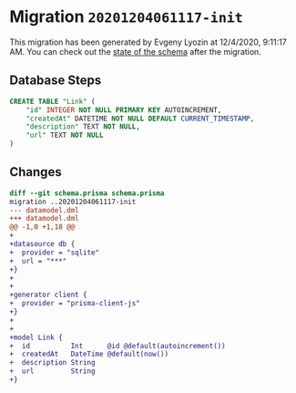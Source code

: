 # Migration `20201204061117-init`

This migration has been generated by Evgeny Lyozin at 12/4/2020, 9:11:17 AM.
You can check out the [state of the schema](./schema.prisma) after the migration.

## Database Steps

```sql
CREATE TABLE "Link" (
    "id" INTEGER NOT NULL PRIMARY KEY AUTOINCREMENT,
    "createdAt" DATETIME NOT NULL DEFAULT CURRENT_TIMESTAMP,
    "description" TEXT NOT NULL,
    "url" TEXT NOT NULL
)
```

## Changes

```diff
diff --git schema.prisma schema.prisma
migration ..20201204061117-init
--- datamodel.dml
+++ datamodel.dml
@@ -1,0 +1,18 @@
+
+datasource db {
+  provider = "sqlite" 
+  url = "***"
+}
+
+
+generator client {
+  provider = "prisma-client-js"
+}
+
+
+model Link {
+  id          Int      @id @default(autoincrement())
+  createdAt   DateTime @default(now())
+  description String
+  url         String
+}
```


